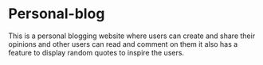# Personal-blog
This is  a personal blogging website where users can create and share their opinions and other users can read and comment on them it also has a feature to  display random quotes to inspire the  users. 
